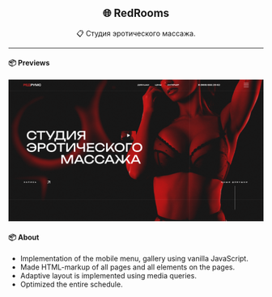 <h2 align="center">🌐 RedRooms</h2>
<p align="center">📋 Студия эротического массажа.</p>

-----

#### 📦 Previews
![App Screenshot](assets/img/preview.png)

#### 📦 About

- Implementation of the mobile menu, gallery using vanilla JavaScript.
- Made HTML-markup of all pages and all elements on the pages.
- Adaptive layout is implemented using media queries.
- Optimized the entire schedule.
